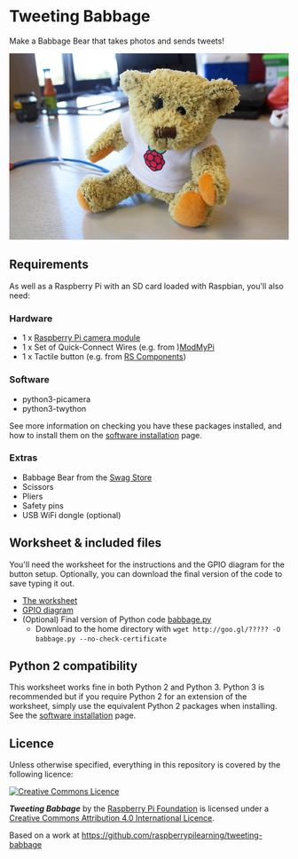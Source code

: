 # Tweeting Babbage

Make a Babbage Bear that takes photos and sends tweets!

![](images/tweeting-babbage.jpg)

## Requirements

As well as a Raspberry Pi with an SD card loaded with Raspbian, you'll also need:

### Hardware

- 1 x [Raspberry Pi camera module](http://www.raspberrypi.org/product/camera-module/)
- 1 x Set of Quick-Connect Wires (e.g. from )[ModMyPi](https://www.modmypi.com/raspberry-pi-hacking/buttons-and-switchs/arcade-button-quick-connect-wires)
- 1 x Tactile button (e.g. from [RS Components](http://uk.rs-online.com/web/p/tactile-switches/7182443/))

### Software

- python3-picamera
- python3-twython

See more information on checking you have these packages installed, and how to install them on the [software installation](software.md) page.

### Extras

- Babbage Bear from the [Swag Store](http://swag.raspberrypi.org/products/babbage-bear)
- Scissors
- Pliers
- Safety pins
- USB WiFi dongle (optional)

## Worksheet & included files

You'll need the worksheet for the instructions and the GPIO diagram for the button setup. Optionally, you can download the final version of the code to save typing it out.

- [The worksheet](worksheet.md)
- [GPIO diagram](images/gpio-setup.png)
- (Optional) Final version of Python code [babbage.py](code/babbage.py)
    - Download to the home directory with `wget http://goo.gl/????? -O babbage.py --no-check-certificate`

## Python 2 compatibility

This worksheet works fine in both Python 2 and Python 3. Python 3 is recommended but if you require Python 2 for an extension of the worksheet, simply use the equivalent Python 2 packages when installing. See the [software installation](software.md) page.

## Licence

Unless otherwise specified, everything in this repository is covered by the following licence:

[![Creative Commons Licence](http://i.creativecommons.org/l/by-sa/4.0/88x31.png)](http://creativecommons.org/licenses/by-sa/4.0/)

***Tweeting Babbage*** by the [Raspberry Pi Foundation](http://www.raspberrypi.org) is licensed under a [Creative Commons Attribution 4.0 International Licence](http://creativecommons.org/licenses/by-sa/4.0/).

Based on a work at https://github.com/raspberrypilearning/tweeting-babbage
